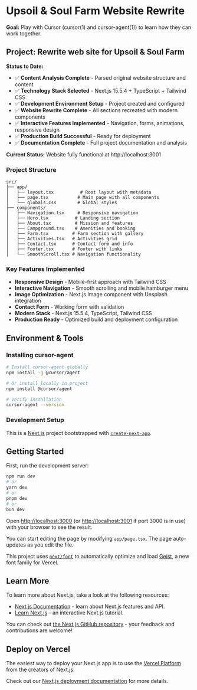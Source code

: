 # Upsoil & Soul Farm Website Rewrite

**Goal:** Play with Cursor (cursor(1) and cursor-agent(1)) to learn how they can work together.

## Project: Rewrite web site for Upsoil & Soul Farm

**Status to Date:**
- ✅ **Content Analysis Complete** - Parsed original website structure and content
- ✅ **Technology Stack Selected** - Next.js 15.5.4 + TypeScript + Tailwind CSS
- ✅ **Development Environment Setup** - Project created and configured
- ✅ **Website Rewrite Complete** - All sections recreated with modern components
- ✅ **Interactive Features Implemented** - Navigation, forms, animations, responsive design
- ✅ **Production Build Successful** - Ready for deployment
- ✅ **Documentation Complete** - Full project documentation and analysis

**Current Status:** Website fully functional at http://localhost:3001

### Project Structure
```
src/
├── app/
│   ├── layout.tsx          # Root layout with metadata
│   ├── page.tsx           # Main page with all components
│   └── globals.css        # Global styles
├── components/
│   ├── Navigation.tsx     # Responsive navigation
│   ├── Hero.tsx          # Landing section
│   ├── About.tsx         # Mission and features
│   ├── Campground.tsx    # Amenities and booking
│   ├── Farm.tsx         # Farm section with gallery
│   ├── Activities.tsx   # Activities grid
│   ├── Contact.tsx      # Contact form and info
│   ├── Footer.tsx       # Footer with links
│   └── SmoothScroll.tsx # Navigation functionality
```

### Key Features Implemented
- **Responsive Design** - Mobile-first approach with Tailwind CSS
- **Interactive Navigation** - Smooth scrolling and mobile hamburger menu
- **Image Optimization** - Next.js Image component with Unsplash integration
- **Contact Form** - Working form with validation
- **Modern Stack** - Next.js 15.5.4, TypeScript, Tailwind CSS
- **Production Ready** - Optimized build and deployment configuration

## Environment & Tools

### Installing cursor-agent
```bash
# Install cursor-agent globally
npm install -g @cursor/agent

# Or install locally in project
npm install @cursor/agent

# Verify installation
cursor-agent --version
```

### Development Setup
This is a [Next.js](https://nextjs.org) project bootstrapped with [`create-next-app`](https://nextjs.org/docs/app/api-reference/cli/create-next-app).

## Getting Started

First, run the development server:

```bash
npm run dev
# or
yarn dev
# or
pnpm dev
# or
bun dev
```

Open [http://localhost:3000](http://localhost:3000) (or [http://localhost:3001](http://localhost:3001) if port 3000 is in use) with your browser to see the result.

You can start editing the page by modifying `app/page.tsx`. The page auto-updates as you edit the file.

This project uses [`next/font`](https://nextjs.org/docs/app/building-your-application/optimizing/fonts) to automatically optimize and load [Geist](https://vercel.com/font), a new font family for Vercel.

## Learn More

To learn more about Next.js, take a look at the following resources:

- [Next.js Documentation](https://nextjs.org/docs) - learn about Next.js features and API.
- [Learn Next.js](https://nextjs.org/learn) - an interactive Next.js tutorial.

You can check out [the Next.js GitHub repository](https://github.com/vercel/next.js) - your feedback and contributions are welcome!

## Deploy on Vercel

The easiest way to deploy your Next.js app is to use the [Vercel Platform](https://vercel.com/new?utm_medium=default-template&filter=next.js&utm_source=create-next-app&utm_campaign=create-next-app-readme) from the creators of Next.js.

Check out our [Next.js deployment documentation](https://nextjs.org/docs/app/building-your-application/deploying) for more details.
